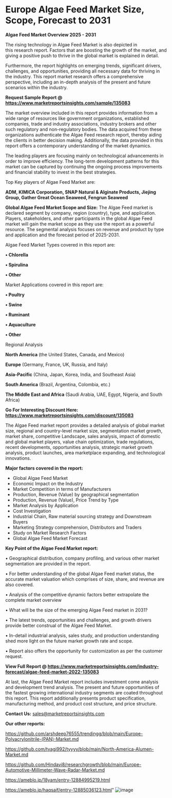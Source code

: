 # Europe Algae Feed Market Size, Scope, Forecast to 2031

<Strong> Algae Feed Market Overview 2025 - 2031</strong>

The rising technology in Algae Feed Market is also depicted in this research report. Factors that are boosting the growth of the market, and giving a positive push to thrive in the global market is explained in detail.

Furthermore, the report highlights on emerging trends, significant drivers, challenges, and opportunities, providing all necessary data for thriving in the industry. This report market research offers a comprehensive perspective, including an in-depth analysis of the present and future scenarios within the industry.

<strong>Request Sample Report @ <a href=https://www.marketreportsinsights.com/sample/135083>https://www.marketreportsinsights.com/sample/135083</a></strong>

The market overview included in this report provides information from a wide range of resources like government organizations, established companies, trade and industry associations, industry brokers and other such regulatory and non-regulatory bodies. The data acquired from these organizations authenticate the Algae Feed research report, thereby aiding the clients in better decision making. Additionally, the data provided in this report offers a contemporary understanding of the market dynamics.

The leading players are focusing mainly on technological advancements in order to improve efficiency. The long-term development patterns for this market can be captured by continuing the ongoing process improvements and financial stability to invest in the best strategies.

Top Key players of Algae Feed Market are:

<strong>ADM, KIMICA Corporation, SNAP Natural & Alginate Products, Jiejing Group, Gather Great Ocean Seaweed, Fengrun Seaweed</strong>

<strong><b>Global Algae Feed Market Scope and Size:</b></strong>
The Algae Feed market is declared segment by company, region (country), type, and application. Players, stakeholders, and other participants in the global Algae Feed market will gain the market scope as they use the report as a powerful resource. The segmental analysis focuses on revenue and product by type and application and the forecast period of 2025-2031.

Algae Feed Market Types covered in this report are:

<strong>• Chlorella

• Spirulina

• Other</strong>

Market Applications covered in this report are:

<strong>• Poultry

• Swine

• Ruminant

• Aquaculture

• Other</strong> 

Regional Analysis

<strong>North America</strong> (the United States, Canada, and Mexico)

<strong>Europe</strong> (Germany, France, UK, Russia, and Italy)

<strong>Asia-Pacific</strong> (China, Japan, Korea, India, and Southeast Asia)

<strong>South America</strong> (Brazil, Argentina, Colombia, etc.)

<strong>The Middle East and Africa</strong> (Saudi Arabia, UAE, Egypt, Nigeria, and South Africa)

<strong>Go For Interesting Discount Here: <a href=https://www.marketreportsinsights.com/discount/135083>https://www.marketreportsinsights.com/discount/135083</a></strong>

The Algae Feed market report provides a detailed analysis of global market size, regional and country-level market size, segmentation market growth, market share, competitive Landscape, sales analysis, impact of domestic and global market players, value chain optimization, trade regulations, recent developments, opportunities analysis, strategic market growth analysis, product launches, area marketplace expanding, and technological innovations.

<strong><b>Major factors covered in the report:</b></strong>
<ul>
  <li>Global Algae Feed Market </li>
  <li>Economic Impact on the Industry</li>
  <li>Market Competition in terms of Manufacturers</li>
  <li>Production, Revenue (Value) by geographical segmentation</li>
  <li>Production, Revenue (Value), Price Trend by Type</li>
  <li>Market Analysis by Application</li>
  <li>Cost Investigation</li>
  <li>Industrial Chain, Raw material sourcing strategy and Downstream Buyers</li>
  <li>Marketing Strategy comprehension, Distributors and Traders</li>
  <li>Study on Market Research Factors</li>
  <li>Global Algae Feed Market Forecast</li>
</ul>

<strong><b>Key Point of the Algae Feed Market report:</b></strong>

• Geographical distribution, company profiling, and various other market segmentation are provided in the report.

• For better understanding of the global Algae Feed market status, the accurate market valuation which comprises of size, share, and revenue are also covered.

• Analysis of the competitive dynamic factors better extrapolate the complete market overview

• What will be the size of the emerging Algae Feed market in 2031?

• The latest trends, opportunities and challenges, and growth drivers provide better construal of the Algae Feed Market.

• In-detail industrial analysis, sales study, and production understanding shed more light on the future market growth rate and scope.

• Report also offers the opportunity for customization as per the customer request.

<strong><b>View Full Report @ <a href=https://www.marketreportsinsights.com/industry-forecast/algae-feed-market-2022-135083>https://www.marketreportsinsights.com/industry-forecast/algae-feed-market-2022-135083</a></b></strong>


At last, the Algae Feed Market report includes investment come analysis and development trend analysis. The present and future opportunities of the fastest growing international industry segments are coated throughout this report. This report additionally presents product specification, manufacturing method, and product cost structure, and price structure.

<strong>Contact Us:</strong>
sales@marketreportsinsights.com

<strong>Our other reports:</strong>

<a href=https://github.com/arshdeep76555/trendingg/blob/main/Europe-Polyacrylonitrile-(PAN)-Market.md>https://github.com/arshdeep76555/trendingg/blob/main/Europe-Polyacrylonitrile-(PAN)-Market.md</a>

<a href=https://github.com/tyagi992/tyyyy/blob/main/North-America-Alumen-Market.md>https://github.com/tyagi992/tyyyy/blob/main/North-America-Alumen-Market.md</a>

<a href=https://github.com/Hindavi8/researchgrowth/blob/main/Europe-Automotive-Millimeter-Wave-Radar-Market.md>https://github.com/Hindavi8/researchgrowth/blob/main/Europe-Automotive-Millimeter-Wave-Radar-Market.md</a>

<a href=https://ameblo.jp/18yam/entry-12884995219.html>https://ameblo.jp/18yam/entry-12884995219.html</a>

<a href=https://ameblo.jp/haqsaif/entry-12885036123.html>https://ameblo.jp/haqsaif/entry-12885036123.html</a>"
![image](https://github.com/user-attachments/assets/9a127f12-bad4-42d4-bbaf-3c3cbe7fc128)
